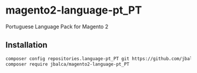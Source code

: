 # magento2-language-pt_PT
Portuguese Language Pack for Magento 2

Installation
------------

```sh
composer config repositories.language-pt_PT git https://github.com/jbalca/magento2-language-pt_PT
composer require jbalca/magento2-language-pt_PT
```

